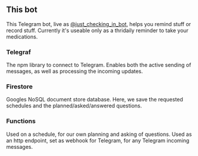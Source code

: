 ## This bot

This Telegram bot, live as [@just_checking_in_bot](t.me/just_checking_in_bot),
helps you remind stuff or record stuff. Currently it's useable only as a thridaily
reminder to take your medications.

### Telegraf

The npm library to connect to Telegram.
Enables both the active sending of messages, as well as processing the incoming updates.

### Firestore

Googles NoSQL document store database.
Here, we save the requested schedules and the planned/asked/answered questions.

### Functions

Used on a schedule, for our own planning and asking of questions.
Used as an http endpoint, set as webhook for Telegram, for any Telegram incoming messages.